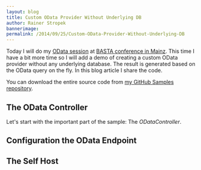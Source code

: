 ```yaml
---
layout: blog
title: Custom OData Provider Without Underlying DB
author: Rainer Stropek
bannerimage: 
permalink: /2014/09/25/Custom-OData-Provider-Without-Underlying-DB
---
```


<p xmlns="http://www.w3.org/1999/xhtml">Today I will do my <a href="http://www.software-architects.com/devblog/2014/09/12/10-OData-FAQs" target="_blank">OData session</a> at <a href="http://basta.net/2014/sessions/custom-odata-providers-mit-aspnet-web-api" target="_blank">BASTA conference in Mainz</a>. This time I have a bit more time so I will add a demo of creating a custom OData provider without any underlying database. The result is generated based on the OData query on the fly. In this blog article I share the code.</p><p class="showcase" xmlns="http://www.w3.org/1999/xhtml">You can download the entire source code from <a href="https://github.com/rstropek/Samples/tree/master/CustomODataProvider" target="_blank">my GitHub Samples repository</a>.</p><h2 xmlns="http://www.w3.org/1999/xhtml">The OData Controller</h2><p xmlns="http://www.w3.org/1999/xhtml">Let's start with the important part of the sample: The <em>ODataController</em>.</p><f:function name="Composite.Web.Html.SyntaxHighlighter" xmlns:f="http://www.composite.net/ns/function/1.0">
  <f:param name="SourceCode" value="using Microsoft.OData.Core.UriParser.Semantic;&#xA;using Microsoft.OData.Core.UriParser.TreeNodeKinds;&#xA;using System;&#xA;using System.Collections.Generic;&#xA;using System.Linq;&#xA;using System.Text;&#xA;using System.Web.Http;&#xA;using System.Web.OData;&#xA;using System.Web.OData.Query;&#xA;using System.Web.OData.Routing;&#xA;&#xA;namespace CustomODataProvider.Provider.Controller&#xA;{&#xA;&#x9;[ODataRoutePrefix(&quot;Customers&quot;)]&#xA;&#x9;public class CustomerController : ODataController&#xA;&#x9;{&#xA;&#x9;&#x9;// Helpers for generating customer names&#xA;&#x9;&#x9;private readonly char[] letters1 = &quot;aeiou&quot;.ToArray();&#xA;&#x9;&#x9;private readonly char[] letters2 = &quot;bcdfgklmnpqrstvw&quot;.ToArray();&#xA;&#x9;&#x9;private Random random = new Random();&#xA;&#xA;&#x9;&#x9;private const int pageSize = 100;&#xA;&#xA;&#x9;&#x9;[EnableQuery(AllowedQueryOptions = AllowedQueryOptions.Filter | AllowedQueryOptions.Top | AllowedQueryOptions.Skip | AllowedQueryOptions.OrderBy)]&#xA;&#x9;&#x9;[ODataRoute]&#xA;&#x9;&#x9;public IHttpActionResult Get(ODataQueryOptions&lt;Customer&gt; options)&#xA;&#x9;&#x9;{&#xA;&#x9;&#x9;&#x9;// Calculate number of results based on $top&#xA;&#x9;&#x9;&#x9;var numberOfResults = pageSize;&#xA;&#x9;&#x9;&#x9;if (options.Top != null)&#xA;&#x9;&#x9;&#x9;{&#xA;&#x9;&#x9;&#x9;&#x9;numberOfResults = options.Top.Value;&#xA;&#x9;&#x9;&#x9;}&#xA;&#xA;&#x9;&#x9;&#x9;// Analyze $filter&#xA;&#x9;&#x9;&#x9;string equalFilter = null;&#xA;&#x9;&#x9;&#x9;if (options.Filter != null)&#xA;&#x9;&#x9;&#x9;{&#xA;&#x9;&#x9;&#x9;&#x9;// We only support a single &quot;eq&quot; filter&#xA;&#x9;&#x9;&#x9;&#x9;var binaryOperator = options.Filter.FilterClause.Expression as BinaryOperatorNode;&#xA;&#x9;&#x9;&#x9;&#x9;if (binaryOperator == null || binaryOperator.OperatorKind != BinaryOperatorKind.Equal)&#xA;&#x9;&#x9;&#x9;&#x9;{&#xA;&#x9;&#x9;&#x9;&#x9;&#x9;return InternalServerError();&#xA;&#x9;&#x9;&#x9;&#x9;}&#xA;&#xA;&#x9;&#x9;&#x9;&#x9;// One side has to be a reference to CustomerName property, the other side has to be a constant&#xA;&#x9;&#x9;&#x9;&#x9;var propertyAccess = binaryOperator.Left as SingleValuePropertyAccessNode ?? binaryOperator.Right as SingleValuePropertyAccessNode;&#xA;&#x9;&#x9;&#x9;&#x9;var constant = binaryOperator.Left as ConstantNode ?? binaryOperator.Right as ConstantNode;&#xA;&#x9;&#x9;&#x9;&#x9;if (propertyAccess == null || propertyAccess.Property.Name != &quot;CustomerName&quot; || constant == null)&#xA;&#x9;&#x9;&#x9;&#x9;{&#xA;&#x9;&#x9;&#x9;&#x9;&#x9;return InternalServerError();&#xA;&#x9;&#x9;&#x9;&#x9;}&#xA;&#xA;&#x9;&#x9;&#x9;&#x9;// Save equal filter value&#xA;&#x9;&#x9;&#x9;&#x9;equalFilter = constant.Value.ToString();&#xA;&#xA;&#x9;&#x9;&#x9;&#x9;// Return between 1 and 2 rows (CustomerName is not a primary key)&#xA;&#x9;&#x9;&#x9;&#x9;numberOfResults = Math.Min(random.Next(1, 3), numberOfResults);&#xA;&#x9;&#x9;&#x9;}&#xA;&#xA;&#x9;&#x9;&#x9;// Generate result&#xA;&#x9;&#x9;&#x9;var result = new List&lt;Customer&gt;();&#xA;&#x9;&#x9;&#x9;for (var i = 0; i &lt; numberOfResults; i++)&#xA;&#x9;&#x9;&#x9;{&#xA;&#x9;&#x9;&#x9;&#x9;result.Add(new Customer() { CustomerID = Guid.NewGuid(), CustomerName = equalFilter ?? GenerateCustomerName() });&#xA;&#x9;&#x9;&#x9;}&#xA;&#xA;&#x9;&#x9;&#x9;return Ok(result.AsQueryable());&#xA;&#x9;&#x9;}&#xA;&#xA;&#x9;&#x9;private string GenerateCustomerName()&#xA;&#x9;&#x9;{&#xA;&#x9;&#x9;&#x9;var length = random.Next(5, 8);&#xA;&#x9;&#x9;&#x9;var result = new StringBuilder(length);&#xA;&#x9;&#x9;&#x9;for (var i = 0; i &lt; length; i++)&#xA;&#x9;&#x9;&#x9;{&#xA;&#x9;&#x9;&#x9;&#x9;var letter = (i % 2 == 0 ? letters1[random.Next(letters1.Length)] : letters2[random.Next(letters2.Length)]).ToString();&#xA;&#x9;&#x9;&#x9;&#x9;result.Append(i == 0 ? letter.ToUpper() : letter);&#xA;&#x9;&#x9;&#x9;}&#xA;&#xA;&#x9;&#x9;&#x9;return result.ToString();&#xA;&#x9;&#x9;}&#xA;&#x9;}&#xA;}" xmlns:f="http://www.composite.net/ns/function/1.0" />
  <f:param name="CodeType" value="c#" xmlns:f="http://www.composite.net/ns/function/1.0" />
</f:function><h2 xmlns="http://www.w3.org/1999/xhtml">Configuration the OData Endpoint</h2><f:function name="Composite.Web.Html.SyntaxHighlighter" xmlns:f="http://www.composite.net/ns/function/1.0">
  <f:param name="SourceCode" value="using Microsoft.OData.Edm;&#xA;using System.Net.Http.Formatting;&#xA;using System.Web.Http;&#xA;using System.Web.OData.Builder;&#xA;using System.Web.OData.Extensions;&#xA;using System.Web.OData.Routing.Conventions;&#xA;&#xA;namespace CustomODataProvider.Provider&#xA;{&#xA;&#x9;public static class ODataConfiguration&#xA;&#x9;{&#xA;&#x9;&#x9;public static void RegisterOData(HttpConfiguration config)&#xA;&#x9;&#x9;{&#xA;&#x9;&#x9;&#x9;config.Formatters.Clear();&#xA;&#x9;&#x9;&#x9;config.Formatters.Add(new JsonMediaTypeFormatter());&#xA;&#xA;&#x9;&#x9;&#x9;var routeConventions = ODataRoutingConventions.CreateDefault();&#xA;&#x9;&#x9;&#x9;config.MapODataServiceRoute(&quot;odata&quot;, &quot;odata&quot;, GetModel());&#xA;&#x9;&#x9;}&#xA;&#xA;&#x9;&#x9;private static IEdmModel GetModel()&#xA;&#x9;&#x9;{&#xA;&#x9;&#x9;&#x9;var modelBuilder = new ODataConventionModelBuilder();&#xA;&#x9;&#x9;&#x9;modelBuilder.EntitySet&lt;Customer&gt;(&quot;Customers&quot;);&#xA;&#x9;&#x9;&#x9;return modelBuilder.GetEdmModel();&#xA;&#x9;&#x9;}&#xA;&#x9;}&#xA;}" xmlns:f="http://www.composite.net/ns/function/1.0" />
  <f:param name="CodeType" value="c#" xmlns:f="http://www.composite.net/ns/function/1.0" />
</f:function><h2 xmlns="http://www.w3.org/1999/xhtml">The Self Host</h2><f:function name="Composite.Web.Html.SyntaxHighlighter" xmlns:f="http://www.composite.net/ns/function/1.0">
  <f:param name="SourceCode" value="using CustomODataProvider.Provider;&#xA;using Microsoft.Owin.Hosting;&#xA;using Owin;&#xA;using System;&#xA;using System.Web.Http;&#xA;&#xA;namespace CustomODataProvider.Hosting&#xA;{&#xA;&#x9;class Program&#xA;&#x9;{&#xA;&#x9;&#x9;static void Main(string[] args)&#xA;&#x9;&#x9;{&#xA;&#x9;&#x9;&#x9;using (WebApp.Start&lt;Startup&gt;(&quot;http://localhost:5000&quot;)) &#xA;&#x9;&#x9;&#x9;{ &#xA;&#x9;&#x9;&#x9;&#x9;Console.WriteLine( &quot;Server ready... Press Enter to quit.&quot;); &#xA;&#x9;&#x9;&#x9;&#x9;Console.ReadLine(); &#xA;&#x9;&#x9;&#x9;}&#xA;&#x9;&#x9;}&#xA;&#x9;}&#xA;&#xA;&#x9;public class Startup&#xA;&#x9;{&#xA;&#x9;&#x9;public void Configuration(IAppBuilder app)&#xA;&#x9;&#x9;{&#xA;&#x9;&#x9;&#x9;var config = new HttpConfiguration();&#xA;&#x9;&#x9;&#x9;ODataConfiguration.RegisterOData(config);&#xA;&#x9;&#x9;&#x9;app.UseWebApi(config);&#xA;&#x9;&#x9;}&#xA;&#x9;}&#xA;}" xmlns:f="http://www.composite.net/ns/function/1.0" />
  <f:param name="CodeType" value="c#" xmlns:f="http://www.composite.net/ns/function/1.0" />
</f:function>